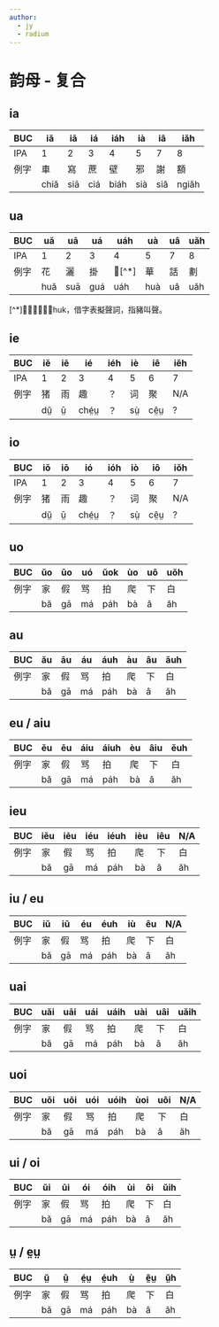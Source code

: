```yaml
---
author:
  - jy
  - radium
---
```


# 韵母 - 复合

## ia

| BUC | iă | iā | iá | iáh | ià | iâ | iăh |
| --- | --- | --- | --- | --- | --- | --- | --- |
| IPA | 1 | 2 | 3 | 4 | 5 | 7 | 8 |
| 例字 | 車 | 寫 | 蔗 | 壁 | 邪 | 謝 | 額 |
|  | chiă | siā | ciá | biáh | sià | siâ | ngiăh |

## ua

| BUC | uă | uā | uá | uáh | uà | uâ | uăh |
| --- | --- | --- | --- | --- | --- | --- | --- |
| IPA | 1 | 2 | 3 | 4 | 5 | 7 | 8 |
| 例字 | 花 | 灑 | 掛 |𧲇[^*]| 華 | 話 | 劃 |
|  | huă | suā  | guá | uáh | huà | uâ | uăh |

[^*]𧲇，該字讀音huk，借字表擬聲詞，指豬叫聲。
## ie

| BUC | iĕ | iē | ié | iéh | iè | iê | iĕh |
| --- | --- | --- | --- | --- | --- | --- | --- |
| IPA | 1 | 2 | 3 | 4 | 5 | 6 | 7 |
| 例字 | 猪 | 雨 | 趣 | ？ | 词 | 聚 | N/A |
|  | dṳ̆ | ṳ̄ | ché̤ṳ | ？ | sṳ̀ | cê̤ṳ | ? |

## io

| BUC | iŏ | iō | ió | ióh | iò | iô | iŏh |
| --- | --- | --- | --- | --- | --- | --- | --- |
| IPA | 1 | 2 | 3 | 4 | 5 | 6 | 7 |
| 例字 | 猪 | 雨 | 趣 | ？ | 词 | 聚 | N/A |
|  | dṳ̆ | ṳ̄ | ché̤ṳ | ？ | sṳ̀ | cê̤ṳ | ? |

## uo

| BUC |ŭo | ūo | uó | ŭok | ùo | uô | uŏh| 
| --- | --- | --- | --- | --- | --- | --- | --- |
| 例字 | 家 | 假 | 骂 | 拍 | 爬 | 下 | 白 |
|  | bă | gā | má | páh | bà | â | ăh |

## au

| BUC | ău | āu | áu | áuh | àu | âu | ăuh |
| --- | --- | --- | --- | --- | --- | --- | --- |
| 例字 | 家 | 假 | 骂 | 拍 | 爬 | 下 | 白 |
|  | bă | gā | má | páh | bà | â | ăh |
## eu / aiu

|BUC | ĕu | ēu | áiu | áiuh | èu | âiu | ĕuh |
| --- | --- | --- | --- | --- | --- | --- | --- |
| 例字 | 家 | 假 | 骂 | 拍 | 爬 | 下 | 白 |
|  | bă | gā | má | páh | bà | â | ăh |
## ieu

|BUC | iĕu | iēu | iéu | iéuh | ièu | iêu | N/A |
| --- | --- | --- | --- | --- | --- | --- | --- |
| 例字 | 家 | 假 | 骂 | 拍 | 爬 | 下 | 白 |
|  | bă | gā | má | páh | bà | â | ăh |

## iu / eu

| BUC | iŭ | iū | éu | éuh | iù | êu | N/A |
| --- | --- | --- | --- | --- | --- | --- | --- |
| 例字 | 家 | 假 | 骂 | 拍 | 爬 | 下 | 白 |
|  | bă | gā | má | páh | bà | â | ăh |



## uai

| BUC | uăi | uāi | uái | uáih | uài   | uâi | uăih | 
| --- | --- | --- | --- | --- | --- | --- | --- |
| 例字 | 家 | 假 | 骂 | 拍 | 爬 | 下 | 白 |
|  | bă | gā | má | páh | bà | â | ăh |


## uoi

| BUC | uŏi | uōi | uói | uóih | ùoi | uôi | N/A |
| --- | --- | --- | --- | --- | --- | --- | --- |
| 例字 | 家 | 假 | 骂 | 拍 | 爬 | 下 | 白 |
|  | bă | gā | má | páh | bà | â | ăh |


## ui / oi

| BUC | ŭi | ūi | ói | óih | ùi | ôi | ŭih |
| --- | --- | --- | --- | --- | --- | --- | --- |
| 例字 | 家 | 假 | 骂 | 拍 | 爬 | 下 | 白 |
|  | bă | gā | má | páh | bà | â | ăh |


## ṳ / e̤ṳ

| BUC | ṳ̆ | ṳ̄ | é̤ṳ | é̤uh | ṳ̀ | ê̤ṳ | ṳ̆h |
| --- | --- | --- | --- | --- | --- | --- | --- |
| 例字 | 家 | 假 | 骂 | 拍 | 爬 | 下 | 白 |
|  | bă | gā | má | páh | bà | â | ăh |




